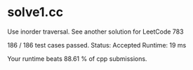 # solve1.cc

Use inorder traversal. See another solution for LeetCode 783

186 / 186 test cases passed.
Status: Accepted
Runtime: 19 ms

Your runtime beats 88.61 % of cpp submissions.

